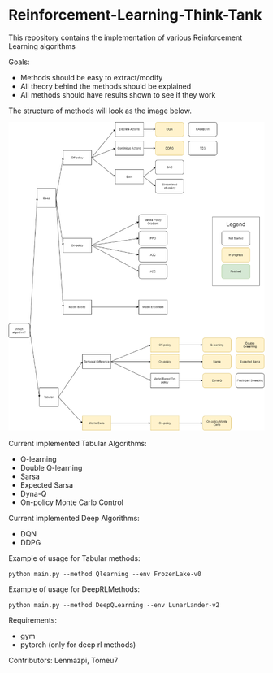 # Reinforcement-Learning-Think-Tank

This repository contains the implementation of various Reinforcement Learning algorithms
 
Goals:
+ Methods should be easy to extract/modify 
+ All theory behind the methods should be explained
+ All methods should have results shown to see if they work

The structure of methods will look as the image below.

![Structure](docs/RLthinktank.png)

Current implemented Tabular Algorithms:

+ Q-learning
+ Double Q-learning
+ Sarsa
+ Expected Sarsa
+ Dyna-Q
+ On-policy Monte Carlo Control

Current implemented Deep Algorithms:

+ DQN
+ DDPG

Example of usage for Tabular methods:

```
python main.py --method Qlearning --env FrozenLake-v0 
```

Example of usage for DeepRLMethods:

```
python main.py --method DeepQLearning --env LunarLander-v2 
```

Requirements:
+ gym
+ pytorch (only for deep rl methods)

Contributors: Lenmazpi, Tomeu7 